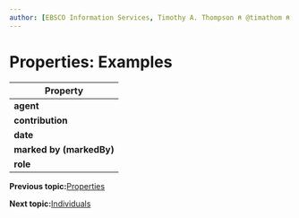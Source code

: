 ```yaml
---
author: [EBSCO Information Services, Timothy A. Thompson ⍝ @timathom ⍝ @timathom@indieweb.social]
---
```


# Properties: Examples

|Property|
|--------|
|**agent**|
|**contribution**|
|**date**|
|**marked by \(markedBy\)**|
|**role**|

**Previous topic:**[Properties](../../day_1/lesson_4/properties.md)

**Next topic:**[Individuals](../../day_1/lesson_4/individuals.md)

